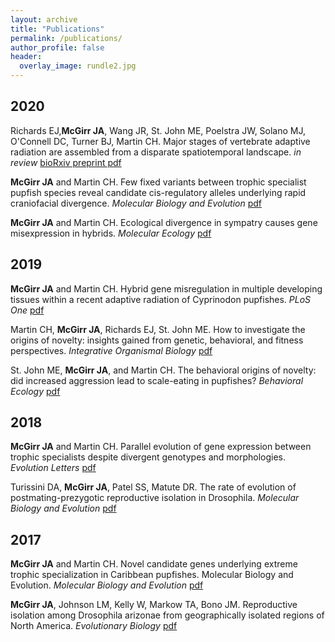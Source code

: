 ```yaml
---
layout: archive
title: "Publications"
permalink: /publications/
author_profile: false
header:
  overlay_image: rundle2.jpg
---
```


## 2020
Richards EJ,<b>McGirr JA</b>, Wang JR, St. John ME, Poelstra JW, Solano MJ, O'Connell DC, Turner BJ, Martin CH. Major stages of vertebrate adaptive radiation are assembled from a disparate spatiotemporal landscape. <i>in review</i> [bioRxiv preprint pdf](https://github.com/joemcgirr/joemcgirr.github.io/blob/master/files/papers/richards_2020.pdf)

<b>McGirr JA</b> and Martin CH. Few fixed variants between trophic specialist pupfish species reveal candidate cis-regulatory alleles underlying rapid craniofacial divergence. <i>Molecular Biology and Evolution</i> [pdf](https://github.com/joemcgirr/joemcgirr.github.io/blob/master/files/papers/mcgirr_2020.pdf)

<b>McGirr JA</b> and Martin CH. Ecological divergence in sympatry causes gene misexpression in hybrids. <i>Molecular Ecology</i> [pdf](https://github.com/joemcgirr/joemcgirr.github.io/blob/master/files/papers/mcgirr_2020b.pdf)

## 2019
<b>McGirr JA</b> and Martin CH. Hybrid gene misregulation in multiple developing tissues within a recent adaptive radiation of Cyprinodon pupfishes. <i>PLoS One</i> [pdf](https://github.com/joemcgirr/joemcgirr.github.io/blob/master/files/papers/mcgirr_2019.pdf)

Martin CH, <b>McGirr JA</b>, Richards EJ, St. John ME. How to investigate the origins of novelty: insights gained from genetic, behavioral, and fitness perspectives. <i>Integrative Organismal Biology</i> [pdf](https://github.com/joemcgirr/joemcgirr.github.io/blob/master/files/papers/martin_2019.pdf)

St. John ME, <b>McGirr JA</b>, and Martin CH. The behavioral origins of novelty: did increased aggression lead to scale-eating in pupfishes? <i>Behavioral Ecology</i> [pdf](https://github.com/joemcgirr/joemcgirr.github.io/blob/master/files/papers/st_john_2019.pdf)

## 2018
<b>McGirr JA</b> and Martin CH. Parallel evolution of gene expression between trophic specialists despite divergent genotypes and morphologies. <i>Evolution Letters</i> [pdf](https://github.com/joemcgirr/joemcgirr.github.io/blob/master/files/papers/mcgirr_2018.pdf)
	
Turissini DA, <b>McGirr JA</b>, Patel SS, Matute DR. The rate of evolution of postmating-prezygotic reproductive isolation in Drosophila. <i>Molecular Biology and Evolution</i> [pdf](https://github.com/joemcgirr/joemcgirr.github.io/blob/master/files/papers/turissini_2018.pdf)

## 2017	
<b>McGirr JA</b> and Martin CH. Novel candidate genes underlying extreme trophic specialization in Caribbean pupfishes. Molecular Biology and Evolution. <i>Molecular Biology and Evolution</i> [pdf](https://github.com/joemcgirr/joemcgirr.github.io/blob/master/files/papers/mcgirr_2017b.pdf)

<b>McGirr JA</b>, Johnson LM, Kelly W, Markow TA, Bono JM. Reproductive isolation among Drosophila arizonae from geographically isolated regions of North America. <i>Evolutionary Biology</i> [pdf](https://github.com/joemcgirr/joemcgirr.github.io/blob/master/files/papers/mcgirr_2017a.pdf)



